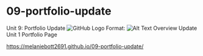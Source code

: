 # 09-portfolio-update
Unit 9: Portfolio Update
![GitHub Logo](/assets/images/portfoliowebpage.png)
Format: ![Alt Text](url)
Overview
Update Unit 1 Portfolio Page

 https://melaniebott2691.github.io/09-portfolio-update/